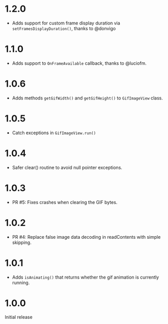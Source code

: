 # 1.2.0

* Adds support for custom frame display duration via `setFramesDisplayDuration()`, thanks to @donvigo

# 1.1.0

* Adds support to ``OnFrameAvailable`` callback, thanks to @luciofm.

# 1.0.6

* Adds methods ``getGifWidth()`` and ``getGifHeight()`` to ``GifImageView`` class.

# 1.0.5

* Catch exceptions in ``GifImageView.run()``

# 1.0.4

* Safer clear() routine to avoid null pointer exceptions.

# 1.0.3

* PR #5: Fixes crashes when clearing the GIF bytes.

# 1.0.2

* PR #4: Replace false image data decoding in readContents with simple skipping.

# 1.0.1

* Adds ``isAnimating()`` that returns whether the gif animation is currently running.

# 1.0.0

Initial release